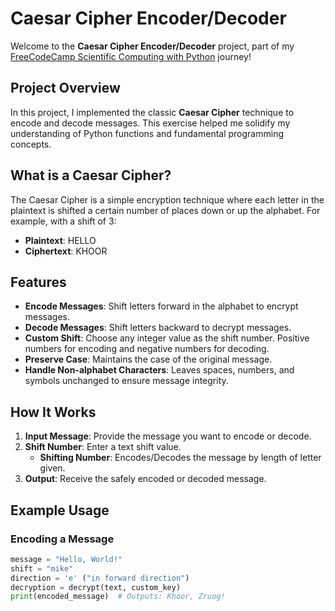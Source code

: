 # Caesar Cipher Encoder/Decoder

Welcome to the **Caesar Cipher Encoder/Decoder** project, part of my [FreeCodeCamp Scientific Computing with Python](https://www.freecodecamp.org/) journey!

## Project Overview

In this project, I implemented the classic **Caesar Cipher** technique to encode and decode messages. This exercise helped me solidify my understanding of Python functions and fundamental programming concepts.

## What is a Caesar Cipher?

The Caesar Cipher is a simple encryption technique where each letter in the plaintext is shifted a certain number of places down or up the alphabet. For example, with a shift of 3:

- **Plaintext**: HELLO
- **Ciphertext**: KHOOR

## Features

- **Encode Messages**: Shift letters forward in the alphabet to encrypt messages.
- **Decode Messages**: Shift letters backward to decrypt messages.
- **Custom Shift**: Choose any integer value as the shift number. Positive numbers for encoding and negative numbers for decoding.
- **Preserve Case**: Maintains the case of the original message.
- **Handle Non-alphabet Characters**: Leaves spaces, numbers, and symbols unchanged to ensure message integrity.

## How It Works

1. **Input Message**: Provide the message you want to encode or decode.
2. **Shift Number**: Enter a text shift value.
   - **Shifting Number**: Encodes/Decodes the message by length of letter given.
3. **Output**: Receive the safely encoded or decoded message.

## Example Usage

### Encoding a Message

```python
message = "Hello, World!"
shift = "mike"
direction = 'e' ("in forward direction")
decryption = decrypt(text, custom_key)
print(encoded_message)  # Outputs: Khoor, Zruog!